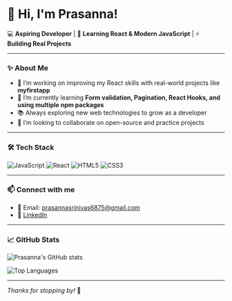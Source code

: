 # 👋 Hi, I'm Prasanna!

💻 **Aspiring Developer** | 🌱 **Learning React & Modern JavaScript** | ⚡ **Building Real Projects**

---

### ✨ About Me
- 🔭 I’m working on improving my React skills with real-world projects like **myfirstapp**
- 🌱 I’m currently learning **Form validation, Pagination, React Hooks, and using multiple npm packages**
- 📚 Always exploring new web technologies to grow as a developer
- 🤝 I’m looking to collaborate on open-source and practice projects

---

### 🛠️ Tech Stack
![JavaScript](https://img.shields.io/badge/-JavaScript-yellow?logo=javascript)
![React](https://img.shields.io/badge/-React-61DAFB?logo=react)
![HTML5](https://img.shields.io/badge/-HTML5-E34F26?logo=html5)
![CSS3](https://img.shields.io/badge/-CSS3-1572B6?logo=css3)

---

### 📫 Connect with me
- 📧 Email: prasannasrinivas6875@gmail.com
- 💼 [LinkedIn](https://www.linkedin.com/in/prasanna-sanaboina-03a139219/)

---

### 📈 GitHub Stats
![Prasanna's GitHub stats](https://github-readme-stats.vercel.app/api?username=praannasriniva4&show_icons=true&theme=radical)

![Top Languages](https://github-readme-stats.vercel.app/api/top-langs/?username=praannasriniva4&layout=compact&theme=radical)

---

_Thanks for stopping by!_ 🌟


<!--
**praannasriniva4/praannasriniva4** is a ✨ _special_ ✨ repository because its `README.md` (this file) appears on your GitHub profile.

Here are some ideas to get you started:

- 🔭 I’m currently working on ...
- 🌱 I’m currently learning ...
- 👯 I’m looking to collaborate on ...
- 🤔 I’m looking for help with ...
- 💬 Ask me about ...
- 📫 How to reach me: ...
- 😄 Pronouns: ...
- ⚡ Fun fact: ...
-->
